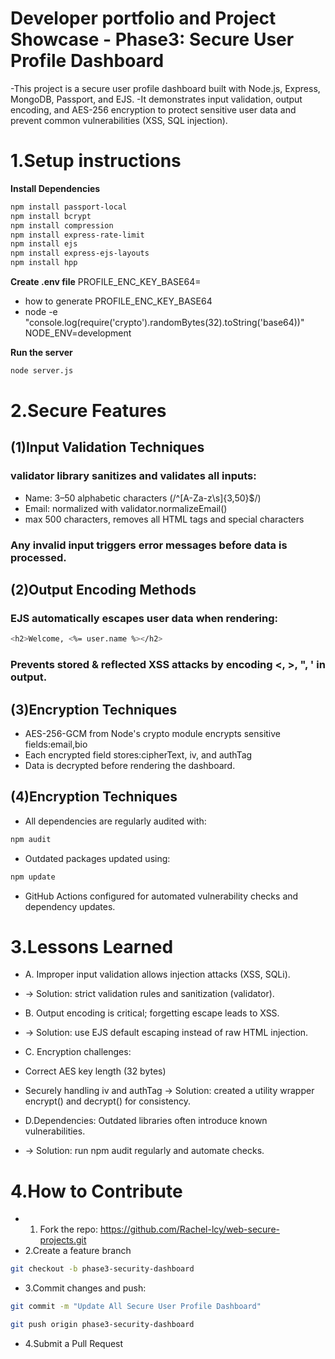# Developer portfolio and Project Showcase - Phase3: Secure User Profile Dashboard

-This project is a secure user profile dashboard built with Node.js, Express, MongoDB, Passport, and EJS.
-It demonstrates input validation, output encoding, and AES-256 encryption to protect sensitive user data and prevent common vulnerabilities (XSS, SQL injection).

# 1.Setup instructions

**Install Dependencies**

```bash
npm install passport-local
npm install bcrypt
npm install compression
npm install express-rate-limit
npm install ejs
npm install express-ejs-layouts
npm install hpp
```

**Create .env file**
PROFILE_ENC_KEY_BASE64=

- how to generate PROFILE_ENC_KEY_BASE64
- node -e "console.log(require('crypto').randomBytes(32).toString('base64))"
  NODE_ENV=development

**Run the server**

```bash
node server.js
```

# 2.Secure Features

## (1)Input Validation Techniques

### validator library sanitizes and validates all inputs:

- Name: 3–50 alphabetic characters (/^[A-Za-z\s]{3,50}$/)
- Email: normalized with validator.normalizeEmail()
- max 500 characters, removes all HTML tags and special characters

### Any invalid input triggers error messages before data is processed.

## (2)Output Encoding Methods

### EJS automatically escapes user data when rendering:

```bash
<h2>Welcome, <%= user.name %></h2>
```

### Prevents stored & reflected XSS attacks by encoding <, >, ", ' in output.

## (3)Encryption Techniques

- AES-256-GCM from Node's crypto module encrypts sensitive fields:email,bio
- Each encrypted field stores:cipherText, iv, and authTag
- Data is decrypted before rendering the dashboard.

## (4)Encryption Techniques

- All dependencies are regularly audited with:

```bash
npm audit
```

- Outdated packages updated using:

```bash
npm update
```

- GitHub Actions configured for automated vulnerability checks and dependency updates.

# 3.Lessons Learned

- A. Improper input validation allows injection attacks (XSS, SQLi).
- → Solution: strict validation rules and sanitization (validator).

- B. Output encoding is critical; forgetting escape leads to XSS.
- → Solution: use EJS default escaping instead of raw HTML injection.

- C. Encryption challenges:

- Correct AES key length (32 bytes)

- Securely handling iv and authTag
  → Solution: created a utility wrapper encrypt() and decrypt() for consistency.

- D.Dependencies: Outdated libraries often introduce known vulnerabilities.
- → Solution: run npm audit regularly and automate checks.

# 4.How to Contribute

- 1. Fork the repo: https://github.com/Rachel-lcy/web-secure-projects.git
- 2.Create a feature branch

```bash
git checkout -b phase3-security-dashboard
```

- 3.Commit changes and push:

```bash
git commit -m "Update All Secure User Profile Dashboard"
```

```bash
git push origin phase3-security-dashboard
```

- 4.Submit a Pull Request
